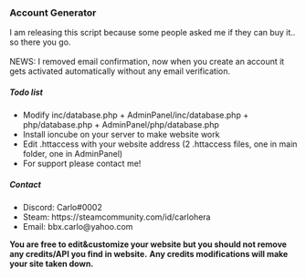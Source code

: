 
<h3> Account Generator </h3> 
I am releasing this script because some people asked me if they can buy it.. so there you go.
<br></br>
NEWS: I removed email confirmation, now when you create an account it gets activated automatically without any email verification.
<h5> Todo list </h5>
<ul>
  <li>Modify inc/database.php + AdminPanel/inc/database.php + php/database.php + AdminPanel/php/database.php </li>
  <li>Install ioncube on your server to make website work </li>
  <li>Edit .httaccess with your website address (<font color"red">2 .httaccess files</font>, one in main folder, one in AdminPanel)</li>
  <li>For support please contact me!</li>
  </ul>
  <h5> Contact </h5>
  <ul>
  <li> Discord: Carlo#0002</li>
  <li> Steam: https://steamcommunity.com/id/carlohera</li>
  <li> Email: bbx.carlo@yahoo.com</li>
  </ul>
  <strong>You are free to edit&customize your website but you should not remove any credits/API you find in website.</strong>
  <strong>Any credits modifications will make your site taken down.</strong>
